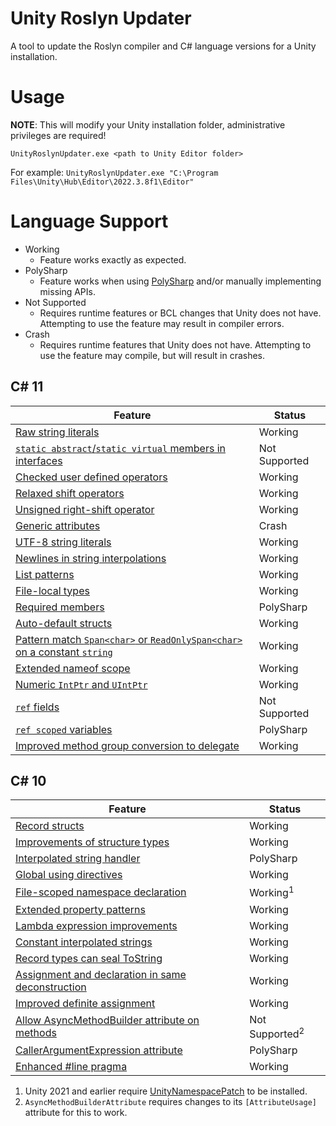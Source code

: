 # Unity Roslyn Updater
A tool to update the Roslyn compiler and C# language versions for a Unity installation.

# Usage
**NOTE**: This will modify your Unity installation folder, administrative privileges are required!

`UnityRoslynUpdater.exe <path to Unity Editor folder>`

For example: `UnityRoslynUpdater.exe "C:\Program Files\Unity\Hub\Editor\2022.3.8f1\Editor"`

# Language Support
* Working
  * Feature works exactly as expected.
* PolySharp
  * Feature works when using [PolySharp](https://github.com/Sergio0694/PolySharp) and/or manually implementing missing APIs.
* Not Supported
  * Requires runtime features or BCL changes that Unity does not have. Attempting to use the feature may result in compiler errors.
* Crash
  * Requires runtime features that Unity does not have. Attempting to use the feature may compile, but will result in crashes.

## C# 11
Feature | Status
-|-
[Raw string literals](https://learn.microsoft.com/en-us/dotnet/csharp/whats-new/csharp-11#raw-string-literals) | Working
[`static abstract`/`static virtual` members in interfaces](https://learn.microsoft.com/en-us/dotnet/csharp/whats-new/csharp-11#generic-math-support) | Not Supported
[Checked user defined operators](https://learn.microsoft.com/en-us/dotnet/csharp/whats-new/csharp-11#generic-math-support) | Working
[Relaxed shift operators](https://learn.microsoft.com/en-us/dotnet/csharp/whats-new/csharp-11#generic-math-support) | Working
[Unsigned right-shift operator](https://learn.microsoft.com/en-us/dotnet/csharp/whats-new/csharp-11#generic-math-support) | Working
[Generic attributes](https://learn.microsoft.com/en-us/dotnet/csharp/whats-new/csharp-11#generic-attributes) | Crash
[UTF-8 string literals](https://learn.microsoft.com/en-us/dotnet/csharp/whats-new/csharp-11#utf-8-string-literals) | Working
[Newlines in string interpolations](https://learn.microsoft.com/en-us/dotnet/csharp/whats-new/csharp-11#newlines-in-string-interpolations) | Working
[List patterns](https://learn.microsoft.com/en-us/dotnet/csharp/whats-new/csharp-11#list-patterns) | Working
[File-local types](https://learn.microsoft.com/en-us/dotnet/csharp/whats-new/csharp-11#file-local-types) | Working
[Required members](https://learn.microsoft.com/en-us/dotnet/csharp/whats-new/csharp-11#required-members) | PolySharp
[Auto-default structs](https://learn.microsoft.com/en-us/dotnet/csharp/whats-new/csharp-11#auto-default-struct) | Working
[Pattern match `Span<char>` or `ReadOnlySpan<char>` on a constant `string`](https://learn.microsoft.com/en-us/dotnet/csharp/whats-new/csharp-11#pattern-match-spanchar-or-readonlyspanchar-on-a-constant-string) | Working
[Extended nameof scope](https://learn.microsoft.com/en-us/dotnet/csharp/whats-new/csharp-11#extended-nameof-scope) | Working
[Numeric `IntPtr` and `UIntPtr`](https://learn.microsoft.com/en-us/dotnet/csharp/whats-new/csharp-11#numeric-intptr-and-uintptr) | Working
[`ref` fields](https://learn.microsoft.com/en-us/dotnet/csharp/whats-new/csharp-11#ref-fields-and-ref-scoped-variables) | Not Supported
[`ref scoped` variables](https://learn.microsoft.com/en-us/dotnet/csharp/whats-new/csharp-11#ref-fields-and-ref-scoped-variables) | PolySharp
[Improved method group conversion to delegate](https://learn.microsoft.com/en-us/dotnet/csharp/whats-new/csharp-11#improved-method-group-conversion-to-delegate) | Working

## C# 10
Feature | Status
-|-
[Record structs](https://learn.microsoft.com/en-us/dotnet/csharp/whats-new/csharp-10#record-structs) | Working
[Improvements of structure types](https://learn.microsoft.com/en-us/dotnet/csharp/whats-new/csharp-10#improvements-of-structure-types) | Working
[Interpolated string handler](https://learn.microsoft.com/en-us/dotnet/csharp/whats-new/csharp-10#interpolated-string-handler) | PolySharp
[Global using directives](https://learn.microsoft.com/en-us/dotnet/csharp/whats-new/csharp-10#global-using-directives) | Working
[File-scoped namespace declaration](https://learn.microsoft.com/en-us/dotnet/csharp/whats-new/csharp-10#file-scoped-namespace-declaration) | Working<sup>1</sup>
[Extended property patterns](https://learn.microsoft.com/en-us/dotnet/csharp/whats-new/csharp-10#extended-property-patterns) | Working
[Lambda expression improvements](https://learn.microsoft.com/en-us/dotnet/csharp/whats-new/csharp-10#lambda-expression-improvements) | Working
[Constant interpolated strings](https://learn.microsoft.com/en-us/dotnet/csharp/whats-new/csharp-10#constant-interpolated-strings) | Working
[Record types can seal ToString](https://learn.microsoft.com/en-us/dotnet/csharp/whats-new/csharp-10#record-types-can-seal-tostring) | Working
[Assignment and declaration in same deconstruction](https://learn.microsoft.com/en-us/dotnet/csharp/whats-new/csharp-10#assignment-and-declaration-in-same-deconstruction) | Working
[Improved definite assignment](https://learn.microsoft.com/en-us/dotnet/csharp/whats-new/csharp-10#improved-definite-assignment) | Working
[Allow AsyncMethodBuilder attribute on methods](https://learn.microsoft.com/en-us/dotnet/csharp/whats-new/csharp-10#allow-asyncmethodbuilder-attribute-on-methods) | Not Supported<sup>2</sup>
[CallerArgumentExpression attribute](https://learn.microsoft.com/en-us/dotnet/csharp/whats-new/csharp-10#callerargumentexpression-attribute-diagnostics) | PolySharp
[Enhanced #line pragma](https://learn.microsoft.com/en-us/dotnet/csharp/whats-new/csharp-10#enhanced-line-pragma) | Working

1. Unity 2021 and earlier require [UnityNamespacePatch](https://github.com/DaZombieKiller/UnityNamespacePatch) to be installed.
2. `AsyncMethodBuilderAttribute` requires changes to its `[AttributeUsage]` attribute for this to work.
